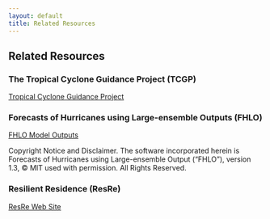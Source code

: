 ```yaml
---
layout: default
title: Related Resources
---
```


## Related Resources

### The Tropical Cyclone Guidance Project (TCGP)
[Tropical Cyclone Guidance Project](http://hurricanes.ral.ucar.edu)

### Forecasts of Hurricanes using Large-ensemble Outputs (FHLO)
[FHLO Model Outputs](https://tcs.mit.edu/)

Copyright Notice and Disclaimer. The software incorporated herein is Forecasts of Hurricanes using Large-ensemble Output (“FHLO”), version 1.3, © MIT used with permission. All Rights Reserved.

### Resilient Residence (ResRe) ###
[ResRe Web Site](https://www.resilientresidence.com/)

